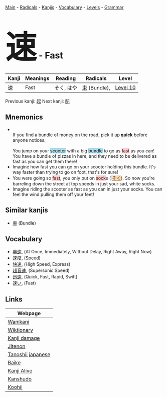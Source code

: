 <style> bigfont {font-size: 100px}</style>
[Main](../README.md) -
[Radicals](../radicals.md) -
[Kanjis](../kanjis.md) -
[Vocabulary](../vocabulary.md) -
[Levels](../levels.md) -
[Grammar](../grammar.md)
# <bigfont> 速</bigfont> - Fast 

| Kanji | Meanings | Reading | Radicals | Level |
| --- | --- | --- | --- | --- |
| 速 | Fast | そく, はや | [束](../radicals/束.md) (Bundle),  | [Level 10](../levels/wk_level10.md) |

Previous kanji: [起](起.md) Next kanji: [配](配.md) 

## Mnemonics
 * <br>If you find a bundle of money on the road, pick it up<strong>&nbsp;quick</strong>&nbsp;before anyone notices.<br><br>You jump on your <span style="background-color:#ADD8E6"> scooter</span> with a big <span style="background-color:#ADD8E6"> bundle</span> to go as <span style="background-color:#ffcccb"> fast</span> as you can! You have a bundle of pizzas in here, and they need to be delivered as fast as you can get them there!
* Imagine how fast you can go on your scooter holding this bundle. It's way faster than trying to go on foot, that's for sure!
* You were going so <span style="background-color:#ffcccb"> fast</span>, you only put on <span style="background-color:#ffcccb"> sock</span>s (<span style="background-color:#fed8b1"> [そく](https://jisho.org/search/そく)</span>). So now you're barreling down the street at top speeds in just your sad, white socks.
* Imagine riding the scooter as fast as you can in just your socks. You can feel the wind pulling them off your feet!


## Similar kanjis
 * [束](束.md) (Bundle)


## Vocabulary
 * [早速](../vocabulary/速.md), (At Once, Immediately, Without Delay, Right Away, Right Now)
* [速度](../vocabulary/速.md), (Speed)
* [快速](../vocabulary/速.md), (High Speed, Express)
* [超音速](../vocabulary/速.md), (Supersonic Speed)
* [迅速](../vocabulary/速.md), (Quick, Fast, Rapid, Swift)
* [速い](../vocabulary/速.md), (Fast)



## Links 

| Webpage |
| --- |
| [Wanikani          ](https://www.wanikani.com/kanji/速) |
| [Wiktionary        ](https://en.wiktionary.org/wiki/速) |
| [Kanji damage      ](http://www.kanjidamage.com/kanji/search?utf8=✓&q=速) |
| [Jitenon           ](https://jitenon.com/kanji/速) |
| [Tanoshii japanese ](https://www.tanoshiijapanese.com/dictionary/kanji.cfm?k=速) |
| [Baike             ](https://baike.baidu.com/item/速) |
| [Kanji Alive       ](https://app.kanjialive.com/速) |
| [Kanshudo          ](https://www.kanshudo.com/searchmn?q=速) |
| [Koohii            ](https://kanji.koohii.com/study/kanji/速) |
